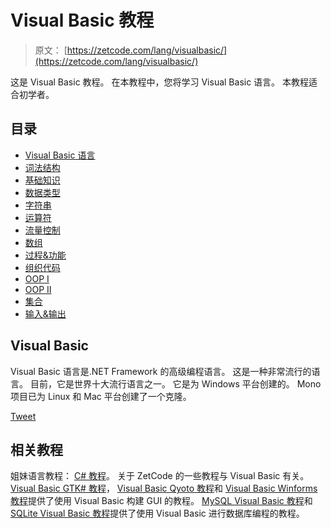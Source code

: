 # Visual Basic 教程

> 原文： [https://zetcode.com/lang/visualbasic/](https://zetcode.com/lang/visualbasic/)

这是 Visual Basic 教程。 在本教程中，您将学习 Visual Basic 语言。 本教程适合初学者。

## 目录

<nav>

*   [Visual Basic 语言](visualbasic/)
*   [词法结构](lexis/)
*   [基础知识](basics/)
*   [数据类型](datatypes/)
*   [字符串](strings/)
*   [运算符](operators/)
*   [流量控制](flowcontrol/)
*   [数组](arrays/)
*   [过程&功能](procedures/)
*   [组织代码](organizingcode/)
*   [OOP I](oopi/)
*   [OOP II](oopii/)
*   [集合](collections/)
*   [输入&输出](io/)

</nav>

## Visual Basic

Visual Basic 语言是.NET Framework 的高级编程语言。 这是一种非常流行的语言。 目前，它是世界十大流行语言之一。 它是为 Windows 平台创建的。 Mono 项目已为 Linux 和 Mac 平台创建了一个克隆。

[Tweet](https://twitter.com/share) 

## 相关教程

姐妹语言教程： [C# 教程](/lang/csharp/)。 关于 ZetCode 的一些教程与 Visual Basic 有关。 [Visual Basic GTK# 教程](/gui/vbgtk/)， [Visual Basic Qyoto 教程](/gui/vbqyoto/)和 [Visual Basic Winforms 教程](/gui/vbwinforms/)提供了使用 Visual Basic 构建 GUI 的教程。 [MySQL Visual Basic 教程](/db/mysqlvb/)和 [SQLite Visual Basic 教程](/db/sqlitevb/)提供了使用 Visual Basic 进行数据库编程的教程。